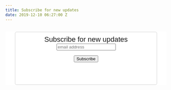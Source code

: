 ```yaml
---
title: Subscribe for new updates
date: 2019-12-10 06:27:00 Z
---
```


<!-- Begin Mailchimp Signup Form -->
<link href="//cdn-images.mailchimp.com/embedcode/slim-10_7.css" rel="stylesheet" type="text/css">
<style type="text/css">
	#mc_embed_signup{background:#fff; clear:left; font:14px Helvetica,Arial,sans-serif; }
	/* Add your own Mailchimp form style overrides in your site stylesheet or in this style block.
	   We recommend moving this block and the preceding CSS link to the HEAD of your HTML file. */
</style>
<div id="mc_embed_signup">
<form action="https://xyz.us4.list-manage.com/subscribe/post?u=3162fc2b1677f4853e7f9042b&amp;id=0ed16d7962" style="text-align:center; margin: 0 auto;" method="post" id="mc-embedded-subscribe-form" name="mc-embedded-subscribe-form" class="validate" target="_blank" novalidate>
    <div id="mc_embed_signup_scroll" style="border: 1px solid #ccc; border-radius: 5px; padding: 10px 0px 70px 0px; margin: 30px 30px 100px 30px;">
	<label for="mce-EMAIL" style="font-size: 22px;">Subscribe for new updates</label>
	<input type="email" value="" name="EMAIL" class="email" id="mce-EMAIL" style="display: inline-block;" placeholder="email address" required>
    <br><br>
    <!-- real people should not fill this in and expect good things - do not remove this or risk form bot signups-->
    <div style="position: absolute; left: -5000px;" aria-hidden="true"><input type="text" name="b_3162fc2b1677f4853e7f9042b_0ed16d7962" tabindex="-1" value=""></div>
    <div class="clear"><input type="submit" value="Subscribe" style="display: inline-block;" name="subscribe" id="mc-embedded-subscribe" class="button"></div>
    </div>
</form>
</div>

<!--End mc_embed_signup-->